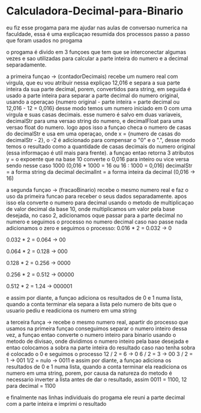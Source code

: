 # Calculadora-Decimal-para-Binario
eu fiz esse progama para me ajudar nas aulas de conversao numerica na faculdade, essa é uma explicaçao resumida dos processos passo a passo que foram usados no progama

o progama é divido em 3 funçoes que tem que se interconectar algumas vezes e sao utilizadas para calcular a parte inteira do numero e a decimal separadamente.

  a primeira funçao -> (contadorDecimais) recebe um numero real com virgula, que eu vou atribuir nessa expliçao 12,016 e separa a sua parte inteira da sua parte 
decimal, porem, convertidos para string, em seguida é usado a parte inteira para separar a parte decimal do numero original, usando a operaçao 
{numero original - parte inteira = parte decimal  ou  12,016 - 12 = 0,016} desse modo temos um numero iniciado em 0 com uma virgula e suas casas decimais.
esse numero é salvo em duas variaveis, decimalStr para uma versao string do numero, e decimalFloat para uma versao float do numero. logo apos isso a funçao checa
o numero de casas do decimalStr e usa em uma operaçao, onde x = {numero de casas do decimalStr - 2}, o -2 é adicionado para compensar o "0" e o ".", desse modo
temos o resultado como a quantidade de casas decimais do numero original (essa informaçao é util mais para frente). a funçao entao retorna 3 atributos
y = o expoente que na base 10 converte o 0,016 para inteiro ou vice versa sendo nesse caso 1000 (0,016 * 1000 = 16  ou  16 : 1000 = 0,016)
decimalStr = a forma string da decimal
decimalInt = a forma inteira da decimal (0,016 -> 16)

  a segunda funçao -> (fracaoBinario) recebe o mesmo numero real e faz o uso da primeira funcao para receber o seus dados separadamente. apos isso ela converte o numero
para decimal usando o metodo de multiplicaçao de valor decimal da base 10, onde multiplicamos um valor pela base desejada, no caso 2, adicionamos oque passar para 
a parte decimal no numero e seguimos o processo no numero decimal caso nao passe nada adicionamos o zero e seguimos o processo:
0.016 * 2 = 0.032 -> 0

0.032 * 2 = 0.064 -> 00

0.064 * 2 = 0.128 -> 000

0.128 * 2 = 0.256 -> 0000

0.256 * 2 = 0.512 -> 00000

0.512 * 2 = 1.24 -> 000001

e assim por diante, a funçao adiciona os resultados de 0 e 1 numa lista, quando a conta terminar ela separa a lista pelo numero de bits que o usuario pediu e readiciona
os numero em uma string
  
 a terceira funça -> recebe o mesmo numero real, apartir do processo que usamos na primeira funçao conseguimos separar o numero inteiro dessa vez, a funçao entao converte
o numero inteiro para binario usando o metodo de divisao, onde dividimos o numero inteiro pela base desejada e entao colocamos a sobra na parte inteira do resultado
caso nao tenha sobra é colocado o 0 e seguimos o processo
12 / 2 = 6 -> 0
6 / 2 = 3 -> 00
3 / 2 = 1 -> 001
1/2 = nulo -> 0011
e assim por diante, a funçao adiciona os resultados de 0 e 1 numa lista, quando a conta terminar ela readiciona os numero em uma string, porem, por causa da natureza do 
metodo é necessario inverter a lista antes de dar o resultado, assim 0011 = 1100, 12 para decimal = 1100

e finalmente nas linhas individuais do progama ele reuni a parte decimal com a parte inteira e imprimi o resultado
  
